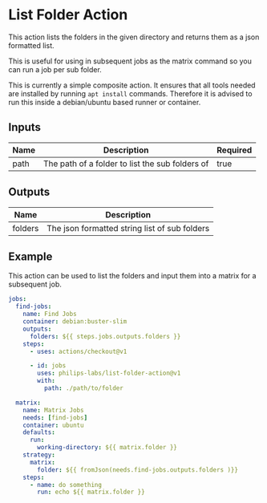 # List Folder Action

This action lists the folders in the given directory and returns them as a json formatted list.

This is useful for using in subsequent jobs as the matrix command so you can run a job per sub folder.

This is currently a simple composite action. It ensures that all tools needed are installed by running `apt install` commands. Therefore it is advised to run this inside a debian/ubuntu based runner or container.

## Inputs

| Name | Description                                     | Required |
| ---- | ----------------------------------------------- | -------- |
| path | The path of a folder to list the sub folders of | true     |

## Outputs

| Name    | Description                                   |
| ------- | --------------------------------------------- |
| folders | The json formatted string list of sub folders |

## Example

This action can be used to list the folders and input them into a matrix for a subsequent job.

```yaml
jobs:
  find-jobs:
    name: Find Jobs
    container: debian:buster-slim
    outputs:
      folders: ${{ steps.jobs.outputs.folders }}
    steps:
      - uses: actions/checkout@v1

      - id: jobs
        uses: philips-labs/list-folder-action@v1
        with:
          path: ./path/to/folder

  matrix:
    name: Matrix Jobs
    needs: [find-jobs]
    container: ubuntu
    defaults:
      run:
        working-directory: ${{ matrix.folder }}
    strategy:
      matrix:
        folder: ${{ fromJson(needs.find-jobs.outputs.folders )}}
    steps:
      - name: do something
        run: echo ${{ matrix.folder }}
```
